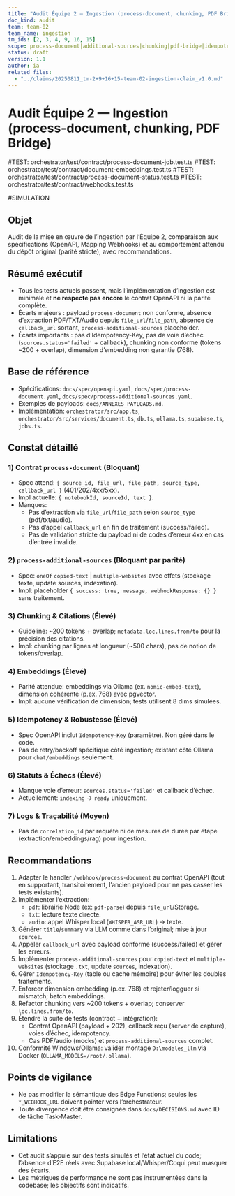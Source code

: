 ```yaml
---
title: "Audit Équipe 2 — Ingestion (process-document, chunking, PDF Bridge)"
doc_kind: audit
team: team-02
team_name: ingestion
tm_ids: [2, 3, 4, 9, 16, 15]
scope: process-document|additional-sources|chunking|pdf-bridge|idempotency
status: draft
version: 1.1
author: ia
related_files:
  - "../claims/20250811_tm-2+9+16+15-team-02-ingestion-claim_v1.0.md"
---
```


# Audit Équipe 2 — Ingestion (process-document, chunking, PDF Bridge)

#TEST: orchestrator/test/contract/process-document-job.test.ts
#TEST: orchestrator/test/contract/document-embeddings.test.ts
#TEST: orchestrator/test/contract/process-document-status.test.ts
#TEST: orchestrator/test/contract/webhooks.test.ts

#SIMULATION

## Objet
Audit de la mise en œuvre de l’ingestion par l’Équipe 2, comparaison aux spécifications (OpenAPI, Mapping Webhooks) et au comportement attendu du dépôt original (parité stricte), avec recommandations.

## Résumé exécutif
- Tous les tests actuels passent, mais l’implémentation d’ingestion est minimale et **ne respecte pas encore** le contrat OpenAPI ni la parité complète.
- Écarts majeurs : payload `process-document` non conforme, absence d’extraction PDF/TXT/Audio depuis `file_url`/`file_path`, absence de `callback_url` sortant, `process-additional-sources` placeholder.
- Écarts importants : pas d’Idempotency-Key, pas de voie d’échec (`sources.status='failed'` + callback), chunking non conforme (tokens ~200 + overlap), dimension d’embedding non garantie (768).

## Base de référence
- Spécifications: `docs/spec/openapi.yaml`, `docs/spec/process-document.yaml`, `docs/spec/process-additional-sources.yaml`.
- Exemples de payloads: `docs/ANNEXES_PAYLOADS.md`.
- Implémentation: `orchestrator/src/app.ts`, `orchestrator/src/services/document.ts`, `db.ts`, `ollama.ts`, `supabase.ts`, `jobs.ts`.

## Constat détaillé

### 1) Contrat `process-document` (Bloquant)
- Spec attend: `{ source_id, file_url, file_path, source_type, callback_url }` (401/202/4xx/5xx).
- Impl actuelle: `{ notebookId, sourceId, text }`.
- Manques:
  - Pas d’extraction via `file_url`/`file_path` selon `source_type` (pdf/txt/audio).
  - Pas d’appel `callback_url` en fin de traitement (success/failed).
  - Pas de validation stricte du payload ni de codes d’erreur 4xx en cas d’entrée invalide.

### 2) `process-additional-sources` (Bloquant par parité)
- Spec: `oneOf` `copied-text` | `multiple-websites` avec effets (stockage texte, update sources, indexation).
- Impl: placeholder `{ success: true, message, webhookResponse: {} }` sans traitement.

### 3) Chunking & Citations (Élevé)
- Guideline: ~200 tokens + overlap; `metadata.loc.lines.from/to` pour la précision des citations.
- Impl: chunking par lignes et longueur (~500 chars), pas de notion de tokens/overlap.

### 4) Embeddings (Élevé)
- Parité attendue: embeddings via Ollama (ex. `nomic-embed-text`), dimension cohérente (p.ex. 768) avec pgvector.
- Impl: aucune vérification de dimension; tests utilisent 8 dims simulées.

### 5) Idempotency & Robustesse (Élevé)
- Spec OpenAPI inclut `Idempotency-Key` (paramètre). Non géré dans le code.
- Pas de retry/backoff spécifique côté ingestion; existant côté Ollama pour `chat/embeddings` seulement.

### 6) Statuts & Échecs (Élevé)
- Manque voie d’erreur: `sources.status='failed'` et callback d’échec.
- Actuellement: `indexing` → `ready` uniquement.

### 7) Logs & Traçabilité (Moyen)
- Pas de `correlation_id` par requête ni de mesures de durée par étape (extraction/embeddings/rag) pour ingestion.

## Recommandations

1. Adapter le handler `/webhook/process-document` au contrat OpenAPI (tout en supportant, transitoirement, l’ancien payload pour ne pas casser les tests existants).
2. Implémenter l’extraction:
   - `pdf`: librairie Node (ex: `pdf-parse`) depuis `file_url`/Storage.
   - `txt`: lecture texte directe.
   - `audio`: appel Whisper local (`WHISPER_ASR_URL`) → texte.
3. Générer `title`/`summary` via LLM comme dans l’original; mise à jour `sources`.
4. Appeler `callback_url` avec payload conforme (success/failed) et gérer les erreurs.
5. Implémenter `process-additional-sources` pour `copied-text` et `multiple-websites` (stockage `.txt`, update `sources`, indexation).
6. Gérer `Idempotency-Key` (table ou cache mémoire) pour éviter les doubles traitements.
7. Enforcer dimension embedding (p.ex. 768) et rejeter/logguer si mismatch; batch embeddings.
8. Refactor chunking vers ~200 tokens + overlap; conserver `loc.lines.from/to`.
9. Étendre la suite de tests (contract + intégration):
   - Contrat OpenAPI (payload + 202), callback reçu (server de capture), voies d’échec, idempotency.
   - Cas PDF/audio (mocks) et `process-additional-sources` complet.
10. Conformité Windows/Ollama: valider montage `D:\modeles_llm` via Docker (`OLLAMA_MODELS=/root/.ollama`).

## Points de vigilance
- Ne pas modifier la sémantique des Edge Functions; seules les `*_WEBHOOK_URL` doivent pointer vers l’orchestrateur.
- Toute divergence doit être consignée dans `docs/DECISIONS.md` avec ID de tâche Task‑Master.

## Limitations
- Cet audit s’appuie sur des tests simulés et l’état actuel du code; l’absence d’E2E réels avec Supabase local/Whisper/Coqui peut masquer des écarts.
- Les métriques de performance ne sont pas instrumentées dans la codebase; les objectifs sont indicatifs. 